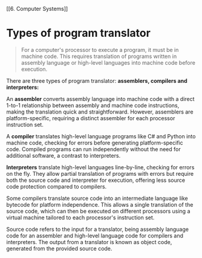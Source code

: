 [[6. Computer Systems]]
# Types of program translator
>For a computer's processor to execute a program, it must be in machine code. This requires translation of programs written in assembly language or high-level languages into machine code before execution.

There are three types of program translator: **assemblers, compilers and interpreters:**

An **assembler** converts assembly language into machine code with a direct 1-to-1 relationship between assembly and machine code instructions, making the translation quick and straightforward. However, assemblers are platform-specific, requiring a distinct assembler for each processor instruction set.

A **compiler** translates high-level language programs like C# and Python into machine code, checking for errors before generating platform-specific code. Compiled programs can run independently without the need for additional software, a contrast to interpreters.

**Interpreters** translate high-level languages line-by-line, checking for errors on the fly. They allow partial translation of programs with errors but require both the source code and interpreter for execution, offering less source code protection compared to compilers.

Some compilers translate source code into an intermediate language like bytecode for platform independence. This allows a single translation of the source code, which can then be executed on different processors using a virtual machine tailored to each processor's instruction set.

Source code refers to the input for a translator, being assembly language code for an assembler and high-level language code for compilers and interpreters. The output from a translator is known as object code, generated from the provided source code.
